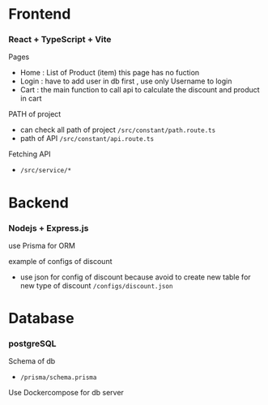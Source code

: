 # Frontend 

### React + TypeScript + Vite

Pages
- Home : List of Product (item) this page has no fuction
- Login : have to add user in db first , use only Username to login
- Cart : the main function to call api to calculate the discount and product in cart

PATH of project
- can check all path of project `/src/constant/path.route.ts`
- path of API `/src/constant/api.route.ts`

Fetching API
- `/src/service/*`

# Backend

### Nodejs + Express.js

use Prisma for ORM

example of configs of discount
- use json for config of discount because avoid to create new table for new type of discount
`/configs/discount.json`

# Database

### postgreSQL

Schema of db
- `/prisma/schema.prisma`

Use Dockercompose for db server